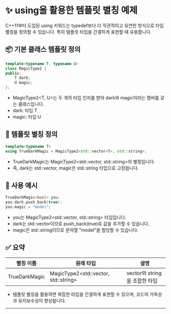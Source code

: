 # ✨ using을 활용한 템플릿 별칭 예제

C++11부터 도입된 using 키워드는 typedef보다 더 직관적이고 유연한 방식으로 타입 별칭을 정의할 수 있습니다. 특히 템플릿 타입을 간결하게 표현할 때 유용합니다.
## 📦 기본 클래스 템플릿 정의
```cpp
template<typename T, typename U>
class MagicType2 {
public:
    T dark;
    U magic;
};
```
- MagicType2<T, U>는 두 개의 타입 인자를 받아 dark와 magic이라는 멤버를 갖는 클래스입니다.
- dark: 타입 T
- magic: 타입 U

## 🧙 템플릿 별칭 정의
```cpp
template<typename T>
using TrueDarkMagic = MagicType2<std::vector<T>, std::string>;
```

- TrueDarkMagic<T>는 MagicType2<std::vector<T>, std::string>의 별칭입니다.
- 즉, dark는 std::vector<T>, magic은 std::string 타입으로 고정됩니다.

## 🧪 사용 예시
```cpp
TrueDarkMagic<bool> you;
you.dark.push_back(true);
you.magic = "model";
```

- you는 MagicType2<std::vector<bool>, std::string> 타입입니다.
- dark는 std::vector<bool>이므로 push_back(true)로 값을 추가할 수 있습니다.
- magic은 std::string이므로 문자열 "model"을 할당할 수 있습니다.
## ✅ 요약
| 별칭 이름 | 원래 타입 | 설명 |
|----------|----------|------| 
| TrueDarkMagic<T> | MagicType2<std::vector<T>, std::string> | vector<T>와 string을 조합한 타입 | 

- 템플릿 별칭을 활용하면 복잡한 타입을 간결하게 표현할 수 있으며, 코드의 가독성과 유지보수성이 향상됩니다.

----
